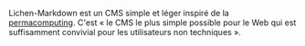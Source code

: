 Lichen-Markdown est un CMS simple et léger inspiré de la [permacomputing](https://permacomputing.net). C'est « le CMS le plus simple possible pour le Web qui est suffisamment convivial pour les utilisateurs non techniques ».
